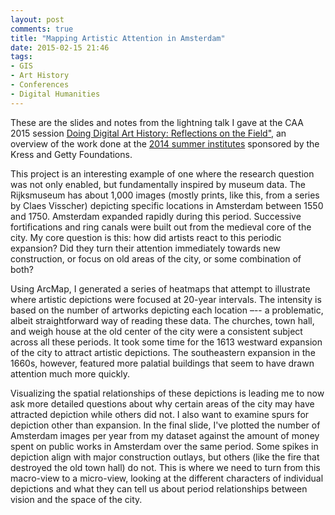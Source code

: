 ```yaml
---
layout: post
comments: true
title: "Mapping Artistic Attention in Amsterdam"
date: 2015-02-15 21:46
tags: 
- GIS
- Art History
- Conferences
- Digital Humanities
---
```


<aside>These are the slides and notes from the lightning talk I gave at the CAA 2015 session <a href="http://conference.collegeart.org/programs/doing-digital-art-history/">Doing Digital Art History: Reflections on the Field"</a>, an overview of the work done at the <a href="/2014/01/21/summer-2014-digital-art-history-institutes.html">2014 summer institutes</a> sponsored by the Kress and Getty Foundations.</aside>

<script async class="speakerdeck-embed" data-id="2f56994087f846ff8cb733fcbf1f6c11" data-ratio="1.33333333333333" src="//speakerdeck.com/assets/embed.js"></script>

This project is an interesting example of one where the research question was not only enabled, but fundamentally inspired by museum data.
The Rijksmuseum has about 1,000 images (mostly prints, like this, from a series by Claes Visscher) depicting specific locations in Amsterdam between 1550 and 1750.
Amsterdam expanded rapidly during this period. Successive fortifications and ring canals were built out from the medieval core of the city.
My core question is this: how did artists react to this periodic expansion? Did they turn their attention immediately towards new construction, or focus on old areas of the city, or some combination of both?

Using ArcMap, I generated a series of heatmaps that attempt to illustrate where artistic depictions were focused at 20-year intervals. The intensity is based on the number of artworks depicting each location –-- a problematic, albeit straightforward way of reading these data.
The churches, town hall, and weigh house at the old center of the city were a consistent subject across all these periods.
It took some time for the 1613 westward expansion of the city to attract artistic depictions. 
The southeastern expansion in the 1660s, however, featured more palatial buildings that seem to have drawn attention much more quickly.

Visualizing the spatial relationships of these depictions is leading me to now ask more detailed questions about why certain areas of the city may have attracted depiction while others did not. I also want to examine spurs for depiction other than expansion.
In the final slide, I've plotted the number of Amsterdam images per year from my dataset against the amount of money spent on public works in Amsterdam over the same period. Some spikes in depiction align with major construction outlays, but others (like the fire that destroyed the old town hall) do not. 
This is where we need to turn from this macro-view to a micro-view, looking at the different characters of individual depictions and what they can tell us about period relationships between vision and the space of the city. 


